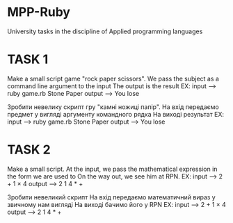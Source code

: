 # MPP-Ruby
University tasks in the discipline of Applied programming languages

# TASK 1

Make a small script game "rock paper scissors".
We pass the subject as a command line argument to the input
The output is the result
EX:
input --> ruby game.rb Stone Paper
output --> You lose

Зробити невелику скрипт гру "камні ножиці папір".
На вхід передаємо предмет у вигляді аргументу командного рядка
На виході результат
EX:
input --> ruby game.rb Stone Paper
output --> You lose

# TASK 2

Make a small script.
At the input, we pass the mathematical expression in the form we are used to
On the way out, we see him at RPN.
EX:
input --> 2 + 1 × 4
output --> 2 1 4 * +

Зробити невеликий скрипт
На вхід передаємо математичний вираз у звичному нам вигляді
На виході бачимо його у RPN
EX:
input --> 2 + 1 × 4
output --> 2 1 4 * +
